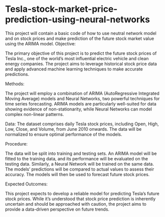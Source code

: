 # Tesla-stock-market-price-prediction-using-neural-networks
This project will contain a basic code of how to use neutral network model and on stock prices and make prediction of the future stock market value using the ARIMA model.
Objective:  

The primary objective of this project is to predict the future stock prices of Tesla Inc., one of the world’s most influential electric vehicle and clean energy companies. The project aims to leverage historical stock price data and apply advanced machine learning techniques to make accurate predictions. 

 

Methods:  

The project will employ a combination of ARIMA (AutoRegressive Integrated Moving Average) models and Neural Networks, two powerful techniques for time series forecasting. ARIMA models are particularly well-suited for data showing evidence of non-stationarity, while Neural Networks can model complex non-linear patterns. 

 

Data: The dataset comprises daily Tesla stock prices, including Open, High, Low, Close, and Volume, from June 2010 onwards. The data will be normalized to ensure optimal performance of the models. 

 

Procedure: 

 The data will be split into training and testing sets. An ARIMA model will be fitted to the training data, and its performance will be evaluated on the testing data. Similarly, a Neural Network will be trained on the same data. The models’ predictions will be compared to actual values to assess their accuracy. The models will then be used to forecast future stock prices. 

 

 

Expected Outcomes:  

This project expects to develop a reliable model for predicting Tesla’s future stock prices. While it’s understood that stock price prediction is inherently uncertain and should be approached with caution, the project aims to provide a data-driven perspective on future trends. 
